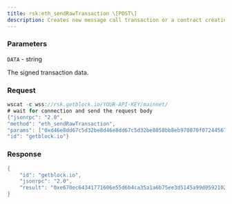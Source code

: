 ```yaml
---
title: rsk:eth_sendRawTransaction \[POST\]
description: Creates new message call transaction or a contract creation for signedtransactions.
---
```


### Parameters


`DATA` - string

The signed transaction data.

### Request

``` java
wscat -c wss://rsk.getblock.io/YOUR-API-KEY/mainnet/ 
# wait for connection and send the request body 
{"jsonrpc": "2.0",
"method": "eth_sendRawTransaction",
"params": ["0xd46e8dd67c5d32be8d46e8dd67c5d32be8058bb8eb970870f072445675058bb8eb970870f072445675"],
"id": "getblock.io"}
```

###  Response

``` java
{
    "id": "getblock.io",
    "jsonrpc": "2.0",
    "result": "0xe670ec64341771606e55d6b4ca35a1a6b75ee3d5145a99d05921026d1527331"
}
```

